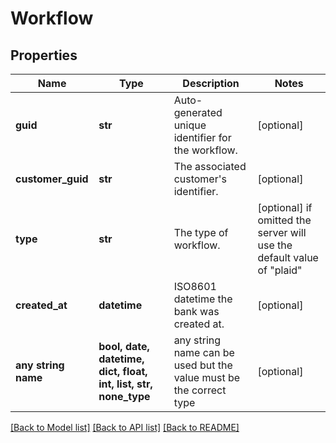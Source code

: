 # Workflow


## Properties
Name | Type | Description | Notes
------------ | ------------- | ------------- | -------------
**guid** | **str** | Auto-generated unique identifier for the workflow. | [optional] 
**customer_guid** | **str** | The associated customer&#39;s identifier. | [optional] 
**type** | **str** | The type of workflow. | [optional]  if omitted the server will use the default value of "plaid"
**created_at** | **datetime** | ISO8601 datetime the bank was created at. | [optional] 
**any string name** | **bool, date, datetime, dict, float, int, list, str, none_type** | any string name can be used but the value must be the correct type | [optional]

[[Back to Model list]](../README.md#documentation-for-models) [[Back to API list]](../README.md#documentation-for-api-endpoints) [[Back to README]](../README.md)


